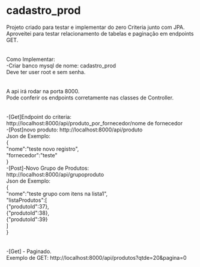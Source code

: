 # cadastro_prod
 
Projeto criado para testar e implementar do zero Criteria junto com JPA.</br>
Aproveitei para testar relacionamento de tabelas e paginação em endpoints GET.</br>
</br></br>
Como Implementar:</br>
-Criar banco mysql de nome: cadastro_prod</br>
Deve ter user root e sem senha.</br>
</br></br>
A api irá rodar na porta 8000.</br>
Pode conferir os endpoints corretamente nas classes de Controller.</br>
</br></br>
-[Get]Endpoint do criteria:</br>
http://localhost:8000/api/produto_por_fornecedor/nome de fornecedor</br>
-[Post]novo produto:  http://localhost:8000/api/produto</br>
Json de Exemplo:</br>
 {</br>
   "nome":"teste novo registro",</br>
   "fornecedor":"teste"</br>
 }</br>
 -[Post]-Novo Grupo de Produtos:</br>
 http://localhost:8000/api/grupoproduto</br>
 Json de Exemplo:</br>
 {</br>
   "nome":"teste grupo com itens na lista1",</br>
   "listaProdutos":[</br>
       {"produtoId":37},</br>
       {"produtoId":38},</br>
       {"produtoId":39}</br>
   ]</br>
}</br>
</br></br>
-[Get] - Paginado.</br>
Exemplo de GET: http://localhost:8000/api/produtos?qtde=20&pagina=0</br></br>
